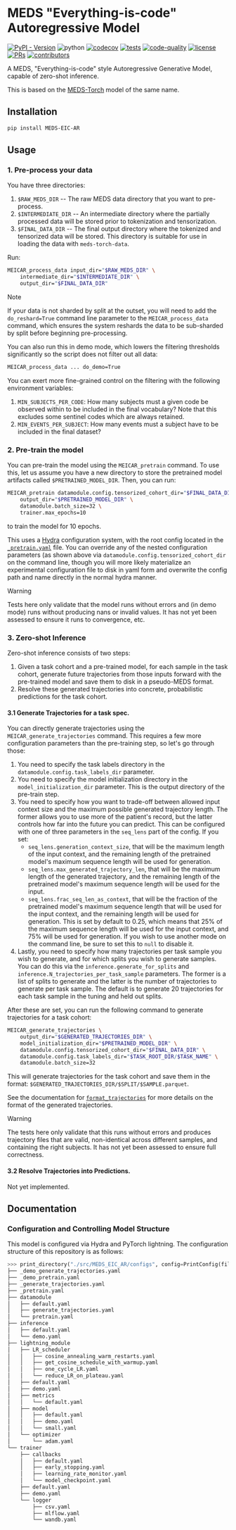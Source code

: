# MEDS "Everything-is-code" Autoregressive Model

[![PyPI - Version](https://img.shields.io/pypi/v/MEDS-EIC-AR)](https://pypi.org/project/MEDS-EIC-AR/)
![python](https://img.shields.io/badge/-Python_3.12-blue?logo=python&logoColor=white)
[![codecov](https://codecov.io/gh/mmcdermott/MEDS_EIC_AR/graph/badge.svg?token=5RORKQOZF9)](https://codecov.io/gh/mmcdermott/MEDS_EIC_AR)
[![tests](https://github.com/mmcdermott/MEDS_EIC_AR/actions/workflows/tests.yaml/badge.svg)](https://github.com/mmcdermott/MEDS_EIC_AR/actions/workflows/tests.yml)
[![code-quality](https://github.com/mmcdermott/MEDS_EIC_AR/actions/workflows/code-quality-main.yaml/badge.svg)](https://github.com/mmcdermott/MEDS_EIC_AR/actions/workflows/code-quality-main.yaml)
[![license](https://img.shields.io/badge/License-MIT-green.svg?labelColor=gray)](https://github.com/mmcdermott/MEDS_EIC_AR#license)
[![PRs](https://img.shields.io/badge/PRs-welcome-brightgreen.svg)](https://github.com/mmcdermott/MEDS_EIC_AR/pulls)
[![contributors](https://img.shields.io/github/contributors/mmcdermott/MEDS_EIC_AR.svg)](https://github.com/mmcdermott/MEDS_EIC_AR/graphs/contributors)

A MEDS, "Everything-is-code" style Autoregressive Generative Model, capable of zero-shot inference.

This is based on the [MEDS-Torch](https://github.com/Oufattole/meds-torch) model of the same name.

## Installation

```bash
pip install MEDS-EIC-AR
```

## Usage

### 1. Pre-process your data

You have three directories:

1. `$RAW_MEDS_DIR` -- The raw MEDS data directory that you want to pre-process.
2. `$INTERMEDIATE_DIR` -- An intermediate directory where the partially processed data will be stored prior
    to tokenization and tensorization.
3. `$FINAL_DATA_DIR` -- The final output directory where the tokenized and tensorized data will be stored.
    This directory is suitable for use in loading the data with `meds-torch-data`.

Run:

```bash
MEICAR_process_data input_dir="$RAW_MEDS_DIR" \
    intermediate_dir="$INTERMEDIATE_DIR" \
    output_dir="$FINAL_DATA_DIR"
```

> [!NOTE]
> If your data is not sharded by split at the outset, you will need to add the `do_reshard=True` command line
> parameter to the `MEICAR_process_data` command, which ensures the system reshards the data to be sub-sharded
> by split before beginning pre-processing.

You can also run this in demo mode, which lowers the filtering thresholds significantly so the script does not
filter out all data:

```bash
MEICAR_process_data ... do_demo=True
```

You can exert more fine-grained control on the filtering with the following environment variables:

1. `MIN_SUBJECTS_PER_CODE`: How many subjects must a given code be observed within to be included in the
    final vocabulary? Note that this excludes some sentinel codes which are always retained.
2. `MIN_EVENTS_PER_SUBJECT`: How many events must a subject have to be included in the final dataset?

### 2. Pre-train the model

You can pre-train the model using the `MEICAR_pretrain` command. To use this, let us assume you have a new
directory to store the pretrained model artifacts called `$PRETRAINED_MODEL_DIR`. Then, you can run:

```bash
MEICAR_pretrain datamodule.config.tensorized_cohort_dir="$FINAL_DATA_DIR" \
    output_dir="$PRETRAINED_MODEL_DIR" \
    datamodule.batch_size=32 \
    trainer.max_epochs=10
```

to train the model for 10 epochs.

This uses a [Hydra](https://hydra.cc/) configuration system, with the root config located in the
[`_pretrain.yaml`](src/MEDS_EIC_AR/configs/_pretrain.yaml) file. You can override any of the nested
configuration parameters (as shown above via `datamodule.config.tensorized_cohort_dir` on the command line,
though you will more likely materialize an experimental configuration file to disk in yaml form and overwrite
the config path and name directly in the normal hydra manner.

> [!WARNING]
> Tests here only validate that the model runs without errors and (in demo mode) runs without producing nans
> or invalid values. It has not yet been assessed to ensure it runs to convergence, etc.

### 3. Zero-shot Inference

Zero-shot inference consists of two steps:

1. Given a task cohort and a pre-trained model, for each sample in the task cohort, generate future
    trajectories from those inputs forward with the pre-trained model and save them to disk in a pseudo-MEDS
    format.
2. Resolve these generated trajectories into concrete, probabilistic predictions for the task cohort.

#### 3.1 Generate Trajectories for a task spec.

You can directly generate trajectories using the `MEICAR_generate_trajectories` command. This requires a few
more configuration parameters than the pre-training step, so let's go through those:

1. You need to specify the task labels directory in the `datamodule.config.task_labels_dir` parameter.
2. You need to specify the model initialization directory in the `model_initialization_dir` parameter. This
    is the output directory of the pre-train step.
3. You need to specify how you want to trade-off between allowed input context size and the maximum possible
    generated trajectory length. The former allows you to use more of the patient's record, but the latter
    controls how far into the future you can predict. This can be configured with one of three parameters in
    the `seq_lens` part of the config. If you set:
    - `seq_lens.generation_context_size`, that will be the maximum length of the input context, and the
        remaining length of the pretrained model's maximum sequence length will be used for generation.
    - `seq_lens.max_generated_trajectory_len`, that will be the maximum length of the generated trajectory,
        and the remaining length of the pretrained model's maximum sequence length will be used for the
        input.
    - `seq_lens.frac_seq_len_as_context`, that will be the fraction of the pretrained model's maximum
        sequence length that will be used for the input context, and the remaining length will be used for
        generation. This is set by default to 0.25, which means that 25% of the maximum sequence length will
        be used for the input context, and 75% will be used for generation. If you wish to use another mode
        on the command line, be sure to set this to `null` to disable it.
4. Lastly, you need to specify how many trajectories per task sample you wish to generate, and for which
    splits you wish to generate samples. You can do this via the `inference.generate_for_splits` and
    `inference.N_trajectories_per_task_sample` parameters. The former is a list of splits to generate and the
    latter is the number of trajectories to generate per task sample. The default is to generate 20
    trajectories for each task sample in the tuning and held out splits.

After these are set, you can run the following command to generate trajectories for a task cohort:

```bash
MEICAR_generate_trajectories \
    output_dir="$GENERATED_TRAJECTORIES_DIR" \
    model_initialization_dir="$PRETRAINED_MODEL_DIR" \
    datamodule.config.tensorized_cohort_dir="$FINAL_DATA_DIR" \
    datamodule.config.task_labels_dir="$TASK_ROOT_DIR/$TASK_NAME" \
    datamodule.batch_size=32
```

This will generate trajectories for the task cohort and save them in the format:
`$GENERATED_TRAJECTORIES_DIR/$SPLIT/$SAMPLE.parquet`.

See the documentation for [`format_trajectories`](src/MEDS_EIC_AR/generation/format_trajectories.py) for more
details on the format of the generated trajectories.

> [!WARNING]
> The tests here only validate that this runs without errors and produces trajectory files that are valid,
> non-identical across different samples, and containing the right subjects. It has not yet been assessed to
> ensure full correctness.

#### 3.2 Resolve Trajectories into Predictions.

Not yet implemented.

## Documentation

### Configuration and Controlling Model Structure

This model is configured via Hydra and PyTorch lightning. The configuration structure of this repository is as
follows:

```python
>>> print_directory("./src/MEDS_EIC_AR/configs", config=PrintConfig(file_extension=".yaml"))
├── _demo_generate_trajectories.yaml
├── _demo_pretrain.yaml
├── _generate_trajectories.yaml
├── _pretrain.yaml
├── datamodule
│   ├── default.yaml
│   ├── generate_trajectories.yaml
│   └── pretrain.yaml
├── inference
│   ├── default.yaml
│   └── demo.yaml
├── lightning_module
│   ├── LR_scheduler
│   │   ├── cosine_annealing_warm_restarts.yaml
│   │   ├── get_cosine_schedule_with_warmup.yaml
│   │   ├── one_cycle_LR.yaml
│   │   └── reduce_LR_on_plateau.yaml
│   ├── default.yaml
│   ├── demo.yaml
│   ├── metrics
│   │   └── default.yaml
│   ├── model
│   │   ├── default.yaml
│   │   ├── demo.yaml
│   │   └── small.yaml
│   └── optimizer
│       └── adam.yaml
└── trainer
    ├── callbacks
    │   ├── default.yaml
    │   ├── early_stopping.yaml
    │   ├── learning_rate_monitor.yaml
    │   └── model_checkpoint.yaml
    ├── default.yaml
    ├── demo.yaml
    └── logger
        ├── csv.yaml
        ├── mlflow.yaml
        └── wandb.yaml

```

